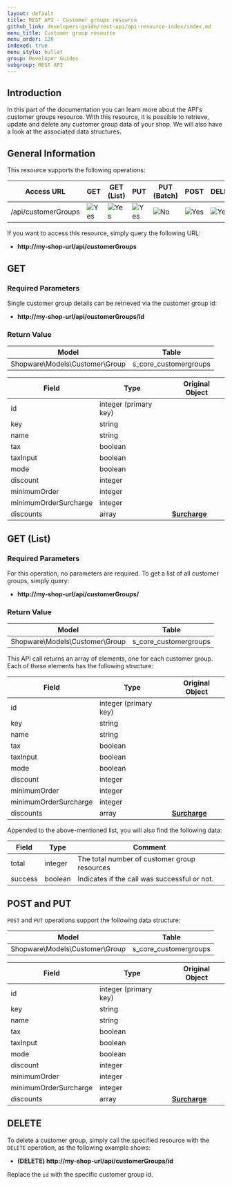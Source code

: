 ```yaml
---
layout: default
title: REST API - Customer groups resource
github_link: developers-guide/rest-api/api-resource-index/index.md
menu_title: Customer group resource
menu_order: 120
indexed: true
menu_style: bullet
group: Developer Guides
subgroup: REST API
---
```


## Introduction

In this part of the documentation you can learn more about the API's customer groups resource.
With this resource, it is possible to retrieve, update and delete any customer group data of your shop.
We will also have a look at the associated data structures.


## General Information

This resource supports the following operations:

| Access URL          | GET                    | GET (List)             | PUT                    | PUT (Batch)          | POST                   | DELETE                 | DELETE (Batch)       |
|---------------------|------------------------|------------------------|------------------------|----------------------|------------------------|------------------------|----------------------|
| /api/customerGroups | ![Yes](../img/yes.png) | ![Yes](../img/yes.png) | ![Yes](../img/yes.png) | ![No](../img/no.png) | ![Yes](../img/yes.png) | ![Yes](../img/yes.png) | ![No](../img/no.png) |

If you want to access this resource, simply query the following URL:

* **http://my-shop-url/api/customerGroups**

## GET

### Required Parameters
Single customer group details can be retrieved via the customer group id:

* **http://my-shop-url/api/customerGroups/id**

### Return Value

| Model                          | Table                 |
|--------------------------------|-----------------------|
| Shopware\Models\Customer\Group | s_core_customergroups |

| Field                 | Type                  | Original Object                             |
|-----------------------|-----------------------|---------------------------------------------|
| id                    | integer (primary key) |                                             |
| key                   | string                |                                             |
| name                  | string                |                                             |
| tax                   | boolean               |                                             |
| taxInput              | boolean               |                                             |
| mode                  | boolean               |                                             |
| discount              | integer               |                                             |
| minimumOrder          | integer               |                                             |
| minimumOrderSurcharge | integer               |                                             |
| discounts             | array                 | **[Surcharge](../models/#group-surcharge)** |

## GET (List)

### Required Parameters

For this operation, no parameters are required.
To get a list of all customer groups, simply query:

* **http://my-shop-url/api/customerGroups/**

### Return Value
| Model                          | Table                 |
|--------------------------------|-----------------------|
| Shopware\Models\Customer\Group | s_core_customergroups |

This API call returns an array of elements, one for each customer group. Each of these elements has the following structure:

| Field                 | Type                  | Original Object                             |
|-----------------------|-----------------------|---------------------------------------------|
| id                    | integer (primary key) |                                             |
| key                   | string                |                                             |
| name                  | string                |                                             |
| tax                   | boolean               |                                             |
| taxInput              | boolean               |                                             |
| mode                  | boolean               |                                             |
| discount              | integer               |                                             |
| minimumOrder          | integer               |                                             |
| minimumOrderSurcharge | integer               |                                             |
| discounts             | array                 | **[Surcharge](../models/#group-surcharge)** |

Appended to the above-mentioned list, you will also find the following data:

| Field   | Type    | Comment                                      |
|---------|---------|----------------------------------------------|
| total   | integer | The total number of customer group resources |
| success | boolean | Indicates if the call was successful or not. |

## POST and PUT
`POST` and `PUT` operations support the following data structure:

| Model                          | Table                 |
|--------------------------------|-----------------------|
| Shopware\Models\Customer\Group | s_core_customergroups |

| Field                 | Type                  | Original Object                             |
|-----------------------|-----------------------|---------------------------------------------|
| id                    | integer (primary key) |                                             |
| key                   | string                |                                             |
| name                  | string                |                                             |
| tax                   | boolean               |                                             |
| taxInput              | boolean               |                                             |
| mode                  | boolean               |                                             |
| discount              | integer               |                                             |
| minimumOrder          | integer               |                                             |
| minimumOrderSurcharge | integer               |                                             |
| discounts             | array                 | **[Surcharge](../models/#group-surcharge)** |

## DELETE
To delete a customer group, simply call the specified resource with the `DELETE` operation, as the following example shows:

* **(DELETE) http://my-shop-url/api/customerGroups/id**

Replace the `id` with the specific customer group id.

